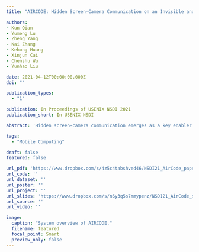 ```yaml
---
title: "AIRCODE: Hidden Screen-Camera Communication on an Invisible and Inaudible Dual Channel"

authors:
- Kun Qian
- Yumeng Lu
- Zheng Yang
- Kai Zhang
- Kehong Huang
- Xinjun Cai
- Chenshu Wu
- Yunhao Liu

date: 2021-04-12T00:00:00.000Z
doi: ""

publication_types:
  - "1"

publication: In Proceedings of USENIX NSDI 2021
publication_short: In USENIX NSDI

abstract: 'Hidden screen-camera communication emerges as a key enabler for the next generation videos that allow side information, such as TV commercials, augmented contents, and even the video itself, to be delivered to machines during normal watching. To guarantee imperceptibility to human eyes, existing solutions have to sacrifice data rate and reliability enormously. This paper presents AIRCODE, a hidden screencamera communication system built upon invisible visual and inaudible audio dual channel. While ensuring great unobtrusiveness, AIRCODE achieves robust communication at a remarkably high rate of >1Mbps, for the first time, enabling imperceptible transmission of not only texts but also videos. AIRCODE makes two key technical contributions. First, AIRCODE takes the complementary advantages of video and audio channels by exploiting the reliable yet low-rate inaudible audio link as the control channel while the unreliable but high-rate visual link as the data channel. Second, AIRCODE incorporates visual odometry to accurately identify and track the captured screen, regardless of dynamic video contents and surrounding interference. Experiments on commercial monitors and smartphones demonstrate that AIRCODE significantly outperforms the state-of-the-art system, yielding a remarkable data rate of 1069 Kbps while with BER of 5%.'

tags:
  - "Mobile Computing"

draft: false
featured: false

url_pdf: 'https://www.dropbox.com/s/4z5c4tabshved46/NSDI21_AirCode_paper.pdf?dl=0'
url_code: ''
url_dataset: ''
url_poster: ''
url_project: ''
url_slides: 'https://www.dropbox.com/s/n6y3q5s7mmypenz/NSDI21_AirCode_slides.pptx?dl=0'
url_source: ''
url_video: ''

image:
  caption: "System overview of AIRCODE."
  filename: featured
  focal_point: Smart
  preview_only: false
---
```


